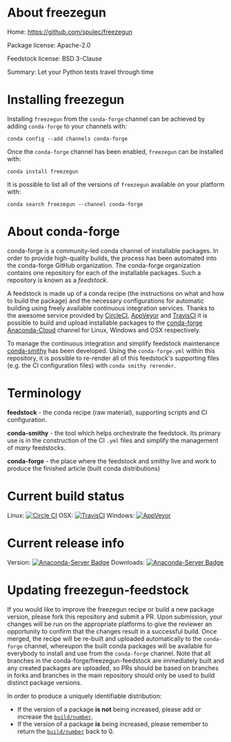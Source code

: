 About freezegun
===============

Home: https://github.com/spulec/freezegun

Package license: Apache-2.0

Feedstock license: BSD 3-Clause

Summary: Let your Python tests travel through time



Installing freezegun
====================

Installing `freezegun` from the `conda-forge` channel can be achieved by adding `conda-forge` to your channels with:

```
conda config --add channels conda-forge
```

Once the `conda-forge` channel has been enabled, `freezegun` can be installed with:

```
conda install freezegun
```

It is possible to list all of the versions of `freezegun` available on your platform with:

```
conda search freezegun --channel conda-forge
```



About conda-forge
=================

conda-forge is a community-led conda channel of installable packages.
In order to provide high-quality builds, the process has been automated into the
conda-forge GitHub organization. The conda-forge organization contains one repository
for each of the installable packages. Such a repository is known as a *feedstock*.

A feedstock is made up of a conda recipe (the instructions on what and how to build
the package) and the necessary configurations for automatic building using freely
available continuous integration services. Thanks to the awesome service provided by
[CircleCI](https://circleci.com/), [AppVeyor](http://www.appveyor.com/)
and [TravisCI](https://travis-ci.org/) it is possible to build and upload installable
packages to the [conda-forge](https://anaconda.org/conda-forge)
[Anaconda-Cloud](http://docs.anaconda.org/) channel for Linux, Windows and OSX respectively.

To manage the continuous integration and simplify feedstock maintenance
[conda-smithy](http://github.com/conda-forge/conda-smithy) has been developed.
Using the ``conda-forge.yml`` within this repository, it is possible to re-render all of
this feedstock's supporting files (e.g. the CI configuration files) with ``conda smithy rerender``.


Terminology
===========

**feedstock** - the conda recipe (raw material), supporting scripts and CI configuration.

**conda-smithy** - the tool which helps orchestrate the feedstock.
                   Its primary use is in the construction of the CI ``.yml`` files
                   and simplify the management of *many* feedstocks.

**conda-forge** - the place where the feedstock and smithy live and work to
                  produce the finished article (built conda distributions)

Current build status
====================

Linux: [![Circle CI](https://circleci.com/gh/conda-forge/freezegun-feedstock.svg?style=shield)](https://circleci.com/gh/conda-forge/freezegun-feedstock)
OSX: [![TravisCI](https://travis-ci.org/conda-forge/freezegun-feedstock.svg?branch=master)](https://travis-ci.org/conda-forge/freezegun-feedstock)
Windows: [![AppVeyor](https://ci.appveyor.com/api/projects/status/github/conda-forge/freezegun-feedstock?svg=True)](https://ci.appveyor.com/project/conda-forge/freezegun-feedstock/branch/master)

Current release info
====================
Version: [![Anaconda-Server Badge](https://anaconda.org/conda-forge/freezegun/badges/version.svg)](https://anaconda.org/conda-forge/freezegun)
Downloads: [![Anaconda-Server Badge](https://anaconda.org/conda-forge/freezegun/badges/downloads.svg)](https://anaconda.org/conda-forge/freezegun)


Updating freezegun-feedstock
============================

If you would like to improve the freezegun recipe or build a new
package version, please fork this repository and submit a PR. Upon submission,
your changes will be run on the appropriate platforms to give the reviewer an
opportunity to confirm that the changes result in a successful build. Once
merged, the recipe will be re-built and uploaded automatically to the
`conda-forge` channel, whereupon the built conda packages will be available for
everybody to install and use from the `conda-forge` channel.
Note that all branches in the conda-forge/freezegun-feedstock are
immediately built and any created packages are uploaded, so PRs should be based
on branches in forks and branches in the main repository should only be used to
build distinct package versions.

In order to produce a uniquely identifiable distribution:
 * If the version of a package **is not** being increased, please add or increase
   the [``build/number``](http://conda.pydata.org/docs/building/meta-yaml.html#build-number-and-string).
 * If the version of a package **is** being increased, please remember to return
   the [``build/number``](http://conda.pydata.org/docs/building/meta-yaml.html#build-number-and-string)
   back to 0.
